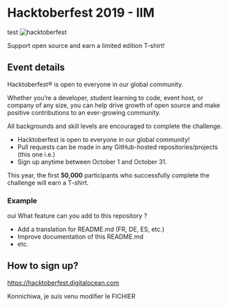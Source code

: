 # Hacktoberfest 2019 - IIM
test
![hacktoberfest](https://user-images.githubusercontent.com/1866496/65622596-4b382480-dfc6-11e9-9abf-29205789fb3f.png)

Support open source and earn a limited edition T-shirt!

## Event details
Hacktoberfest® is open to everyone in our global community. 

Whether you’re a developer, student learning to code, event host, or company of any size, you can help drive growth of open source and make positive contributions to an ever-growing community.

All backgrounds and skill levels are encouraged to complete the challenge.

- Hacktoberfest is open to everyone in our global community!
- Pull requests can be made in any GitHub-hosted repositories/projects (this one i.e.)
- Sign up anytime between October 1 and October 31.

This year, the first **50,000** participants who successfully complete the challenge will earn a T-shirt.

### Example
oui
What feature can you add to this repository ?

- Add a translation for README.md (FR, DE, ES, etc.)
- Improve documentation of this README.md
- etc. 

## How to sign up?

https://hacktoberfest.digitalocean.com


Konnichiwa, je suis venu modifier le FICHIER
